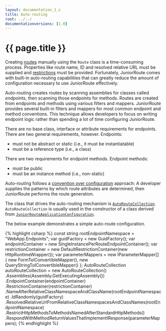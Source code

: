 ```yaml
---
layout: documentation_1_x
title: Auto-routing
root: ../../
documentationversions: [1.0]
---
```

{{ page.title }}
=
Creating [routes](routes.html) manually using the ```Route``` class is a time-consuming process. Properties like route name, ID and resolved relative URL must be supplied and [restrictions](restrictions.html) must be provided. Fortunately, JuniorRoute comes with built-in auto-routing capabilities that can greatly reduce the amount of configuration necessary to use JuniorRoute effectively.

Auto-routing creates routes by scanning assemblies for classes called *endpoints*, then scanning those endpoints for methods. Routes are created from endpoints and methods using various filters and mappers. JuniorRoute provides several built-in filters and mappers for most common endpoint and method conventions. This technique allows developers to focus on writing endpoint logic rather than spending a lot of time configuring JuniorRoute.

There are no base class, interface or attribute requirements for endpoints. There are two general requirements, however. Endpoints:
* must not be abstract or static (i.e., it must be instantiatable)
* must be a reference type (i.e., a class)

There are two requirements for endpoint methods. Endpoint methods:
* must be public
* must be an instance method (i.e., non-static)

Auto-routing follows a [convention over configuration](http://en.wikipedia.org/wiki/Convention_over_configuration) approach: A developer supplies the patterns by which route attributes are determined, then JuniorRoute performs the route generation.

The class that drives the auto-routing mechanism is [```AutoRouteCollection```](autoroutecollection.html). ```AutoRouteCollection``` is usually used in the constructor of a class derived from [```JuniorRouteApplicationConfiguration```](juniorrouteapplicationconfiguration.html).

The below example demonstrates a simple auto-route configuration.

{% highlight csharp %}
const string rootEndpointNamespace = "WebApp.Endpoints";
var guidFactory = new GuidFactory();
var endpointContainer = new SingleInstancePerRouteEndpointContainer();
var restrictionContainer = new DefaultRestrictionContainer(new HttpRuntimeWrapper());
var parameterMappers = new IParameterMapper[] { new FormToIConvertibleMapper(), new QueryStringToIConvertibleMapper() };
AutoRouteCollection autoRouteCollection = new AutoRouteCollection()
  .Assemblies(Assembly.GetExecutingAssembly())
  .EndpointContainer(endpointContainer)
  .RestrictionContainer(restrictionContainer)
  .NameAfterRelativeClassNamespaceAndClassName(rootEndpointNamespace)
  .IdRandomly(guidFactory)
  .ResolvedRelativeUrlFromRelativeClassNamespacesAndClassNames(rootEndpointNamespace)
  .RestrictHttpMethodsToMethodsNamedAfterStandardHttpMethods()
  .RespondWithMethodReturnValuesThatImplementIResponse(parameterMappers);
{% endhighlight %}